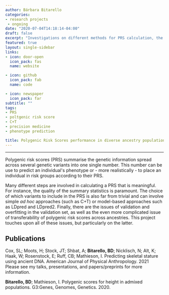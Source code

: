 ```yaml
---
author: Bárbara Bitarello
categories:
- research projects
 - ongoing
date: "2020-07-04T14:18:14-04:00"
draft: false
excerpt: "Investigations on different methods for PRS calculation, the effects of different modelling and pruning approaches, and transferability of PRS across ancestries"
featured: true
layout: single-sidebar
links:
- icon: door-open
  icon_pack: fas
  name: website

- icon: github
  icon_pack: fab
  name: code

- icon: newspaper
  icon_pack: far
subtitle: ""
tags:
- PRS
- poltgenic risk score
- C+T
- precision medicine
- phenotype prediction

title: Polygenic Risk Scores performance in diverse ancestry populations
---
```

---

Polygenic risk scores (PRS) summarise the genetic information spread across several genetic variants into one single number. This number can be use to predict an individual's phenotype or - more realistically - to place an individual in risk groups according to their PRS. 

Many different steps are involved in calculating a PRS that is meaningful. For instance, the quality of the summary statistics is paramount. The choice of which variants to include in the PRS is also far from trivial and can involve simple *ad hoc* approaches (such as C+T) or model-based approaches such as LDpred and LDpred2. Finally, there are the issues of validation and overfitting in the validation set, as well as the even more complicated issue of transferability of polygenic risk scores across ancestries. This project touches upon all of these issues, but particularly on the latter.


## Publications

Cox, SL; Moots, H; Stock, JT; Shbat, A; __Bitarello, BD__; Nicklisch, N; Alt, K; Haak, W;
Rosenstock, E; Ruff, CB; Mathieson, I. Predicting skeletal stature using ancient DNA. American Journal of Physical Anthropology. 2021
Please see my talks, presentations, and papers/preprints for more information.

__Bitarello, BD__; Mathieson, I. Polygenic scores for height in admixed populations. G3:Genes, Genomes, Genetics. 2020.

